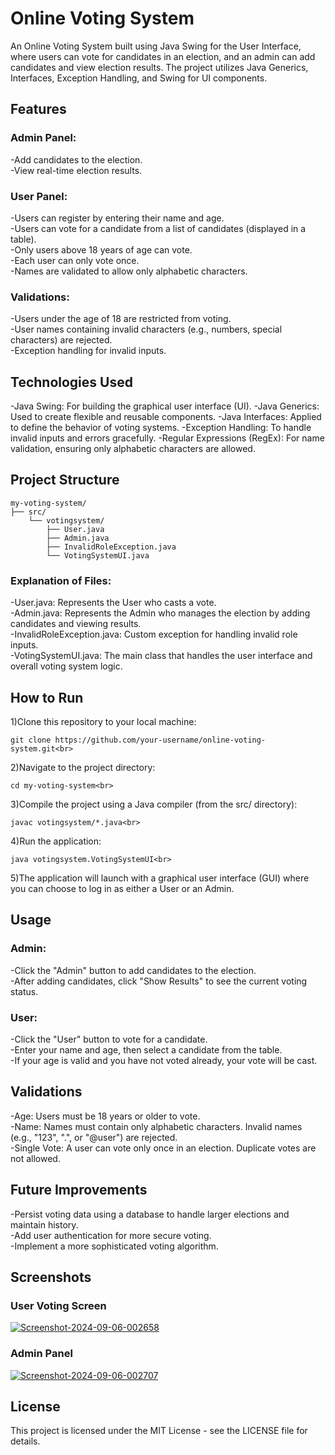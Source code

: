 # Online Voting System

An Online Voting System built using Java Swing for the User Interface, where users can vote for candidates in an election, and an admin can add candidates and view election results. The project utilizes Java Generics, Interfaces, Exception Handling, and Swing for UI components.
## Features
### Admin Panel:
-Add candidates to the election.<br>
-View real-time election results.<br>
### User Panel:
-Users can register by entering their name and age.<br>
-Users can vote for a candidate from a list of candidates (displayed in a table).<br>
-Only users above 18 years of age can vote.<br>
-Each user can only vote once.<br>
-Names are validated to allow only alphabetic characters.<br>
### Validations:
-Users under the age of 18 are restricted from voting.<br>
-User names containing invalid characters (e.g., numbers, special characters) are rejected.<br>
-Exception handling for invalid inputs.<br>
## Technologies Used
-Java Swing: For building the graphical user interface (UI).
-Java Generics: Used to create flexible and reusable components.
-Java Interfaces: Applied to define the behavior of voting systems.
-Exception Handling: To handle invalid inputs and errors gracefully.
-Regular Expressions (RegEx): For name validation, ensuring only alphabetic characters are allowed.
## Project Structure
```
my-voting-system/
├── src/
    └── votingsystem/
        ├── User.java
        ├── Admin.java
        ├── InvalidRoleException.java
        └── VotingSystemUI.java
```
### Explanation of Files:
-User.java: Represents the User who casts a vote.<br>
-Admin.java: Represents the Admin who manages the election by adding candidates and viewing results.<br>
-InvalidRoleException.java: Custom exception for handling invalid role inputs.<br>
-VotingSystemUI.java: The main class that handles the user interface and overall voting system logic.<br>
## How to Run

1)Clone this repository to your local machine:<br>
```
git clone https://github.com/your-username/online-voting-system.git<br>
```
2)Navigate to the project directory:<br>
```
cd my-voting-system<br>
```
3)Compile the project using a Java compiler (from the src/ directory):<br>
```
javac votingsystem/*.java<br>
```
4)Run the application:<br>
```
java votingsystem.VotingSystemUI<br>
```
5)The application will launch with a graphical user interface (GUI) where you can choose to log in as either a User or an Admin.<br>

## Usage
### Admin:
-Click the "Admin" button to add candidates to the election.<br>
-After adding candidates, click "Show Results" to see the current voting status.<br>
### User:
-Click the "User" button to vote for a candidate.<br>
-Enter your name and age, then select a candidate from the table.<br>
-If your age is valid and you have not voted already, your vote will be cast.<br>
## Validations
-Age: Users must be 18 years or older to vote.<br>
-Name: Names must contain only alphabetic characters. Invalid names (e.g., "123", ".", or "@user") are rejected.<br>
-Single Vote: A user can vote only once in an election. Duplicate votes are not allowed.<br>
## Future Improvements
-Persist voting data using a database to handle larger elections and maintain history.<br>
-Add user authentication for more secure voting.<br>
-Implement a more sophisticated voting algorithm.<br>
## Screenshots
### User Voting Screen
<a href='https://postimages.org/' target='_blank'><img src='https://i.postimg.cc/1tKnH7QD/Screenshot-2024-09-06-002658.png' border='0' alt='Screenshot-2024-09-06-002658'/></a>
### Admin Panel
<a href='https://postimages.org/' target='_blank'><img src='https://i.postimg.cc/RhFFTMGz/Screenshot-2024-09-06-002707.png' border='0' alt='Screenshot-2024-09-06-002707'/></a>

## License
This project is licensed under the MIT License - see the LICENSE file for details.

